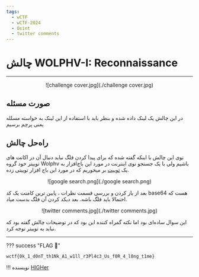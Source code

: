 ```yaml
---
tags:
  - wCTF
  - wCTF-2024
  - Osint
  - twitter comments 
---
```


# چالش WOLPHV-I: Reconnaissance

---

<center>
![challenge cover.jpg](./challenge cover.jpg)
</center>

## صورت مسئله
در این چالش یک لینک داده شده و بنظر باید با استفاده از این لینک به خواسته مسلله یعنی پرچم برسیم

## راه‌حل چالش
توی این چالش با اینکه گفته شده که برای پیدا کردن فلگ نباید دنبال آن در اکانت های توییتر خود گروه Wolphv باشیم ولی با یک جستجو توی اینترنت در مورد این باج‌افزار به یک [توییت](https://twitter.com/FalconFeedsio/status/1706989111414849989)  بر میخوریم که در مورد این باج افزار توییتی زده.


<center>
![google search.png](./google search.png)
</center>

بعد از باز کردن و بررسی قسمت نظرات ، پایین ترین کامنت یک کد base64 هست که احتمالا باید فلگ باشه. بعد دیکد کردن آن  فلگ بدست میاد.

<center>
![twitter comments.jpg](./twitter comments.jpg)
</center>

این سوال ساده‌ای بود اما نکته گمراه کننده این بود که در توضیحات چالش گفته بود که نباید به توییتر توجه کرد.

---
??? success "FLAG :triangular_flag_on_post:"
    <div dir="ltr">`wctf{0k_1_d0nT_th1Nk_A1_w1ll_r3Pl4c3_Us_f0R_4_l0ng_t1me}`</div>


!!! نویسنده
    [HIGHer](https://twitter.com/HIGH01012)